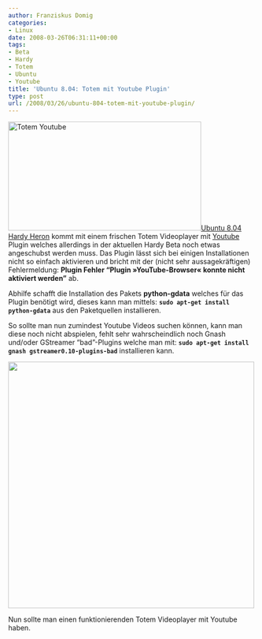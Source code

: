 ```yaml
---
author: Franziskus Domig
categories:
- Linux
date: 2008-03-26T06:31:11+00:00
tags:
- Beta
- Hardy
- Totem
- Ubuntu
- Youtube
title: 'Ubuntu 8.04: Totem mit Youtube Plugin'
type: post
url: /2008/03/26/ubuntu-804-totem-mit-youtube-plugin/
---
```


<img class="alignleft size-thumbnail wp-image-42" title="Totem Youtube" src="/uploads/2008/03/totem_plugins_youtube.png" alt="Totem Youtube" width="392" height="221" />[Ubuntu 8.04 Hardy Heron][1] kommt mit einem frischen Totem Videoplayer mit [Youtube][2] Plugin welches allerdings in der aktuellen Hardy Beta noch etwas angeschubst werden muss. Das Plugin lässt sich bei einigen Installationen nicht so einfach aktivieren und bricht mit der (nicht sehr aussagekräftigen) Fehlermeldung: **Plugin Fehler &#8220;Plugin »YouTube-Browser« konnte nicht aktiviert werden&#8221;** ab.
  
Abhilfe schafft die Installation des Pakets **python-gdata** welches für das Plugin benötigt wird, dieses kann man mittels: **`sudo apt-get install python-gdata`** aus den Paketquellen installieren.

So sollte man nun zumindest Youtube Videos suchen können, kann man diese noch nicht abspielen, fehlt sehr wahrscheindlich noch Gnash und/oder GStreamer &#8220;bad&#8221;-Plugins welche man mit: **`sudo apt-get install gnash gstreamer0.10-plugins-bad`** installieren kann.

[<img class="aligncenter size-medium attachment wp-att-46" title="Youtube Totem" src="/uploads/2008/03/totem_youtube_2.png" alt="" width="500" />][3]

Nun sollte man einen funktionierenden Totem Videoplayer mit Youtube haben.

 [1]: http://www.ubuntu.com/testing/hardy/beta "Ubuntu 8.04 Hardy Beta Release"
 [2]: http://www.youtube.com
 [3]: /uploads/2008/03/totem_youtube_2.png
